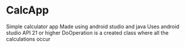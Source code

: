 # CalcApp
Simple calculator app
Made using android studio and java
Uses android studio API 21 or higher 
DoOperation is a created class where all the calculations occur 

